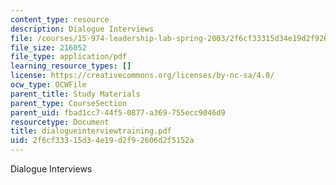 ```yaml
---
content_type: resource
description: Dialogue Interviews
file: /courses/15-974-leadership-lab-spring-2003/2f6cf33315d34e19d2f92606d2f5152a_dialogueinterviewtraining.pdf
file_size: 216052
file_type: application/pdf
learning_resource_types: []
license: https://creativecommons.org/licenses/by-nc-sa/4.0/
ocw_type: OCWFile
parent_title: Study Materials
parent_type: CourseSection
parent_uid: fbad1cc7-44f5-0877-a369-755ecc9046d9
resourcetype: Document
title: dialogueinterviewtraining.pdf
uid: 2f6cf333-15d3-4e19-d2f9-2606d2f5152a
---
```

Dialogue Interviews